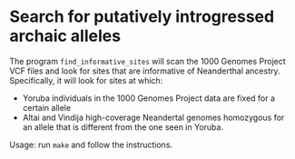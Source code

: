 # Search for putatively introgressed archaic alleles

The program `find_informative_sites` will scan the 1000 Genomes
Project VCF files and look for sites that are informative of
Neanderthal ancestry. Specifically, it will look for sites at
which:

* Yoruba individuals in the 1000 Genomes Project data are fixed for
  a certain allele
* Altai and Vindija high-coverage Neandertal genomes homozygous for an
  allele that is different from the one seen in Yoruba.

Usage: run `make` and follow the instructions.
